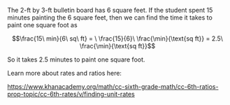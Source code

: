 The 2-ft by 3-ft bulletin board has 6 square feet. If the
student spent 15 minutes painting the 6 square feet, then we can find
the time it takes to paint one square foot as

$$\frac{15\ min}{6\ sq\ ft} = \ \frac{15}{6}\ \frac{\min}{\text{sq ft}} = 2.5\ \frac{\min}{\text{sq ft}}$$

So it takes 2.5 minutes to paint one square foot.

Learn more about rates and ratios here:

<https://www.khanacademy.org/math/cc-sixth-grade-math/cc-6th-ratios-prop-topic/cc-6th-rates/v/finding-unit-rates>
